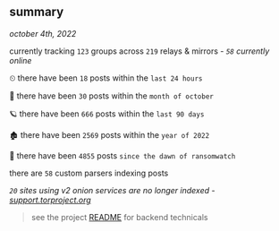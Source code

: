 
## summary
_october 4th, 2022_

currently tracking `123` groups across `219` relays & mirrors - _`58` currently online_

⏲ there have been `18` posts within the `last 24 hours`

🦈 there have been `30` posts within the `month of october`

🪐 there have been `666` posts within the `last 90 days`

🏚 there have been `2569` posts within the `year of 2022`

🦕 there have been `4855` posts `since the dawn of ransomwatch`

there are `58` custom parsers indexing posts

_`20` sites using v2 onion services are no longer indexed - [support.torproject.org](https://support.torproject.org/onionservices/v2-deprecation/)_

> see the project [README](https://github.com/joshhighet/ransomwatch#ransomwatch--) for backend technicals
